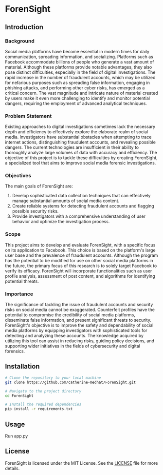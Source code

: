 # ForenSight

## Introduction
### Background
Social media platforms have become essential in modern times for daily communication, spreading information, and socializing. Platforms such as Facebook accommodate billions of people who generate a vast amount of material. Although these platforms provide notable advantages, they also pose distinct difficulties, especially in the field of digital investigations. The rapid increase in the number of fraudulent accounts, which may be utilized for nefarious purposes such as spreading false information, engaging in phishing attacks, and performing other cyber risks, has emerged as a critical concern. The vast magnitude and intricate nature of material created by users make it even more challenging to identify and monitor potential dangers, requiring the employment of advanced analytical techniques.

### Problem Statement
Existing approaches to digital investigations sometimes lack the necessary depth and efficiency to effectively explore the elaborate realm of social media. Investigators have substantial obstacles when attempting to trace internet actions, distinguishing fraudulent accounts, and revealing possible dangers. The current technologies are insufficient in their ability to thoroughly analyze large volumes of data with accuracy and efficiency. The objective of this project is to tackle these difficulties by creating ForenSight, a specialized tool that aims to improve social media forensic investigations.

### Objectives
The main goals of ForenSight are:
1. Develop sophisticated data collection techniques that can effectively manage substantial amounts of social media content.
2. Create reliable systems for detecting fraudulent accounts and flagging possible security risks.
3. Provide investigators with a comprehensive understanding of user behavior and optimize the investigation process.

### Scope
This project aims to develop and evaluate ForenSight, with a specific focus on its application to Facebook. This choice is based on the platform's large user base and the prevalence of fraudulent accounts. Although the program has the potential to be modified for use on other social media platforms in the future, the primary focus of this research is to solely target Facebook to verify its efficacy. ForenSight will incorporate functionalities such as user profile analysis, assessment of post content, and algorithms for identifying potential threats.

### Importance
The significance of tackling the issue of fraudulent accounts and security risks on social media cannot be exaggerated. Counterfeit profiles have the potential to compromise the credibility of social media platforms, disseminate false information, and present significant threats to security. ForenSight's objective is to improve the safety and dependability of social media platforms by equipping investigators with sophisticated tools for detecting and analyzing these accounts. The knowledge acquired by utilizing this tool can assist in reducing risks, guiding policy decisions, and supporting wider initiatives in the fields of cybersecurity and digital forensics.

## Installation
```bash
# Clone the repository to your local machine
git clone https://github.com/catherine-medhat/ForenSight.git

# Navigate to the project directory
cd ForenSight

# Install the required dependencies
pip install -r requirements.txt
```
## Usage
Run app.py

## License
ForenSight is licensed under the MIT License. See the [LICENSE](LICENSE) file for more details.



